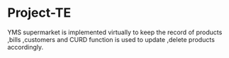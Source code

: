 # Project-TE
YMS supermarket is implemented virtually to keep the record of products ,bills ,customers and CURD function is used to update ,delete products accordingly. 
